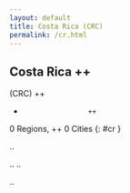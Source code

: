```yaml
---
layout: default
title: Costa Rica (CRC)
permalink: /cr.html
---
```



## Costa Rica   ++
(CRC)  ++
-                     ++
0 Regions, ++
0 Cities
{: #cr }

.. 




.. 
.. 



.. 
 

